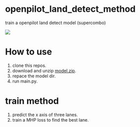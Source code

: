 # openpilot_land_detect_method
train a openpilot land detect model (supercombo)

![](https://github.com/qibin0506/openpilot_land_detect_method/blob/master/result.jpg)
# How to use
1. clone this repos.
2. download and unzip [model.zip](https://github.com/qibin0506/openpilot_land_detect_method/releases/download/model.zip/model.zip).
3. repace the model dir.
4. run main.py.

# train method
1. predict the x axis of three lanes.
2. train a MHP loss to find the best lane.
